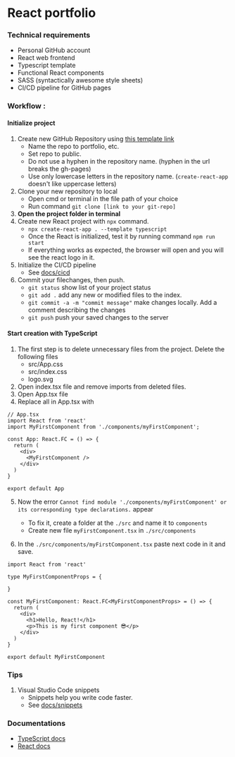 <h1>React portfolio</h1>
<h3>Technical requirements</h3>

* Personal GitHub account
* React web frontend
* Typescript template
* Functional React components
* SASS (syntactically awesome style sheets)
* CI/CD pipeline for GitHub pages

<h3>Workflow :</h3>

<h4>Initialize project</h4>

1. Create new GitHub Repository using [this template link](https://github.com/JoniRinta-Kahila/portfolioproject/generate)
    * Name the repo to portfolio, etc.
    * Set repo to public.
    * Do not use a hyphen in the repository name. (hyphen in the url breaks the gh-pages)
    * Use only lowercase letters in the repository name. (```create-react-app``` doesn't like uppercase letters)
    <!-- * See [docs/github.md](https://github.com/JoniRinta-Kahila/portfolioproject/blob/main/docs/github.md) -->
3. Clone your new repository to local
    * Open cmd or terminal in the file path of your choice
    * Run command ```git clone [link to your git-repo]```
5. **Open the project folder in terminal**
6. Create new React project with ```npx``` command.
    * ```npx create-react-app . --template typescript```
    * Once the React is initialized, test it by running command ```npm run start```
    * If everything works as expected, the browser will open and you will see the react logo in it.
7. Initialize the CI/CD pipeline
   * See [docs/cicd](https://github.com/JoniRinta-Kahila/portfolioproject/blob/main/docs/cicd.md)
8. Commit your filechanges, then push.
   * ```git status``` show list of your project status
   * ```git add .``` add any new or modified files to the index.
   * ```git commit -a -m "commit message"``` make changes locally. Add a comment describing the changes
   * ```git push``` push your saved changes to the server

<h4>Start creation with TypeScript</h4>

1. The first step is to delete unnecessary files from the project. Delete the following files
      * src/App.css
      * src/index.css
      * logo.svg
2. Open index.tsx file and remove imports from deleted files.
3. Open App.tsx file
4. Replace all in App.tsx with
```tsx
// App.tsx
import React from 'react'
import MyFirstComponent from './components/myFirstComponent';

const App: React.FC = () => {
  return (
    <div>
      <MyFirstComponent />
    </div>
  )
}

export default App
```
5. Now the error ```Cannot find module './components/myFirstComponent' or its corresponding type declarations.``` appear
      * To fix it, create a folder at the ```./src``` and name it to ```components```
      * Create new file ```myFirstComponent.tsx``` in ```./src/components```

6. In the ```./src/components/myFirstComponent.tsx``` paste next code in it and save.
```tsx
import React from 'react'

type MyFirstComponentProps = {

}

const MyFirstComponent: React.FC<MyFirstComponentProps> = () => {
  return (
    <div>
      <h1>Hello, React!</h1>
      <p>This is my first component 😎</p>
    </div>
  )
}

export default MyFirstComponent

```

<h3>Tips</h3>

1. Visual Studio Code snippets
      * Snippets help you write code faster.
      * See [docs/snippets](https://github.com/JoniRinta-Kahila/portfolioproject/blob/main/docs/snippets.md)

<h3>Documentations</h3>

* [TypeScript docs](https://www.typescriptlang.org/docs/)
* [React docs](https://reactjs.org/docs/hello-world.html)

